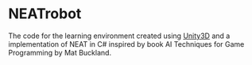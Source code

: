 # NEATrobot
The code for the learning environment created using [Unity3D](https://unity3d.com/) and a implementation of NEAT in C# inspired by book AI Techniques for Game Programming by Mat Buckland.
